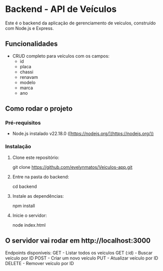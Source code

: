 # Backend - API de Veículos

Este é o backend da aplicação de gerenciamento de veículos, construído com Node.js e Express.

## Funcionalidades

- CRUD completo para veículos com os campos:
  - id
  - placa
  - chassi
  - renavam
  - modelo
  - marca
  - ano

## Como rodar o projeto

### Pré-requisitos

- Node.js instalado v22.18.0 ([https://nodejs.org/](https://nodejs.org/))

### Instalação

1. Clone este repositório:

   git clone https://github.com/evelynmatos/Veiculos-app.git

2. Entre na pasta do backend:

    cd backend

3. Instale as dependências:

    npm install

4. Inicie o servidor:

    node index.html

## O servidor vai rodar em http://localhost:3000

Endpoints disponíveis: 
GET - Listar todos os veículos
GET (:id) - Buscar veículo por ID
POST - Criar um novo veículo
PUT - Atualizar veículo por ID
DELETE - Remover veículo por ID

